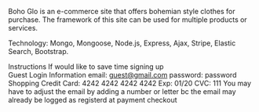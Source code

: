 Boho Glo is an e-commerce site that offers bohemian style clothes for purchase. The framework of this site can be used for multiple products or services.

Technology: Mongo, Mongoose, Node.js, Express, Ajax, Stripe, Elastic Search, Bootstrap.

Instructions
If would like to save time signing up <br>
Guest Login Information
email: guest@gmail.com
password: password
Shopping
Credit Card: 4242 4242 4242 4242
Exp: 01/20
CVC: 111
You may have to adjust the email by adding a number or letter bc the email may already be logged as registerd at payment checkout